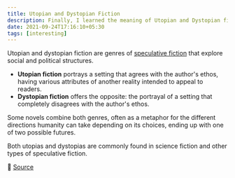 ```yaml
---
title: Utopian and Dystopian Fiction
description: Finally, I learned the meaning of Utopian and Dystopian fiction.
date: 2021-09-24T17:16:10+05:30
tags: [interesting]
---
```


Utopian and dystopian fiction are genres of [speculative fiction](https://notes.deepakness.com/posts/speculative-fiction/) that explore social and political structures.

- **Utopian fiction** portrays a setting that agrees with the author's ethos, having various attributes of another reality intended to appeal to readers.
- **Dystopian fiction** offers the opposite: the portrayal of a setting that completely disagrees with the author's ethos.

Some novels combine both genres, often as a metaphor for the different directions humanity can take depending on its choices, ending up with one of two possible futures.

Both utopias and dystopias are commonly found in science fiction and other types of speculative fiction.

🎯 [Source](https://en.wikipedia.org/wiki/Utopian_and_dystopian_fiction)